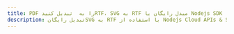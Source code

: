 ---title: PDF را به  تبدیل کنیدRTF، SVG به RTF مبدل رایگان یا Nodejs SDKdescription: تبدیل رایگانSVG به RTF با استفاده از Nodejs Cloud APIs & SDK همچنین اسناد PDF را در Cloud ایجاد، ویرایش و رندر کنید.---